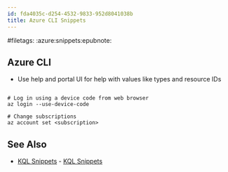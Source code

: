 ```yaml
---
id: fda4035c-d254-4532-9833-952d8041038b
title: Azure CLI Snippets
---
```


\#filetags: :azure:snippets:epubnote:

## Azure CLI

- Use help and portal UI for help with values like types and resource
  IDs

``` shell

# Log in using a device code from web browser
az login --use-device-code

# Change subscriptions
az account set <subscription>

```

## See Also

- [KQL Snippets](../005-tech-snippets-kql) - [KQL
  Snippets](id:45cb5a49-50ec-4159-843c-34195f380ee7)
